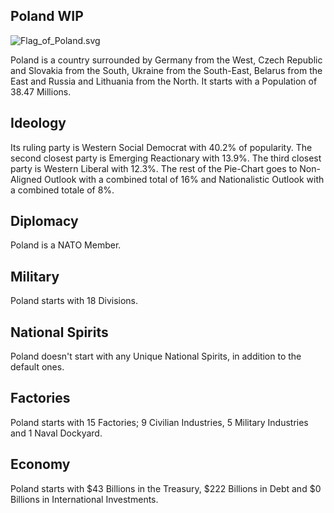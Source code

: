 ## Poland WIP

![Flag_of_Poland.svg](uploads/30da0f4499b9c6c8d57e36aceb59b409/Flag_of_Poland.svg.png)

Poland is a country surrounded by Germany from the West, Czech Republic and Slovakia from the South, Ukraine from the South-East, Belarus from the East and Russia and Lithuania from the North. It starts with a Population of 38.47 Millions.

## Ideology

Its ruling party is Western Social Democrat with 40.2% of popularity. The second closest party is Emerging Reactionary with 13.9%. The third closest party is Western Liberal with 12.3%. The rest of the Pie-Chart goes to Non-Aligned Outlook with a combined total of 16% and Nationalistic Outlook with a combined totale of 8%.

## Diplomacy

Poland is a NATO Member.

## Military

Poland starts with 18 Divisions.

## National Spirits

Poland doesn't start with any Unique National Spirits, in addition to the default ones.

## Factories

Poland starts with 15 Factories; 9 Civilian Industries, 5 Military Industries and 1 Naval Dockyard.

## Economy

Poland starts with $43 Billions in the Treasury, $222 Billions in Debt and $0 Billions in International Investments.

